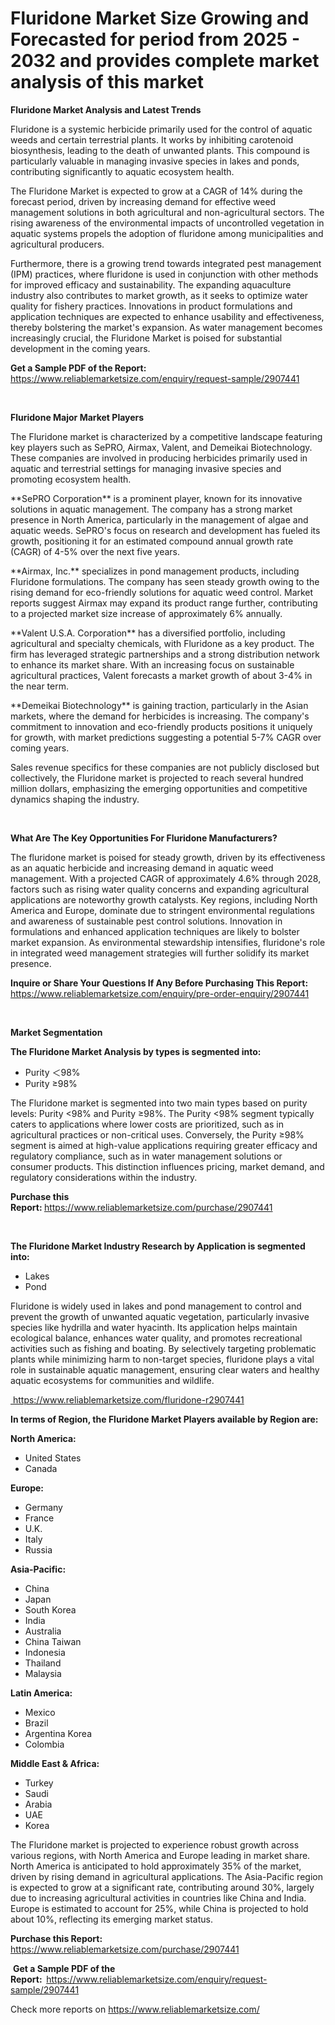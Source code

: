 <p><h1>Fluridone Market Size Growing and Forecasted for period from 2025 - 2032 and provides complete market analysis of this market</h1></p><p><strong>Fluridone Market Analysis and Latest Trends</strong></p>
<p><p>Fluridone is a systemic herbicide primarily used for the control of aquatic weeds and certain terrestrial plants. It works by inhibiting carotenoid biosynthesis, leading to the death of unwanted plants. This compound is particularly valuable in managing invasive species in lakes and ponds, contributing significantly to aquatic ecosystem health.</p><p>The Fluridone Market is expected to grow at a CAGR of 14% during the forecast period, driven by increasing demand for effective weed management solutions in both agricultural and non-agricultural sectors. The rising awareness of the environmental impacts of uncontrolled vegetation in aquatic systems propels the adoption of fluridone among municipalities and agricultural producers. </p><p>Furthermore, there is a growing trend towards integrated pest management (IPM) practices, where fluridone is used in conjunction with other methods for improved efficacy and sustainability. The expanding aquaculture industry also contributes to market growth, as it seeks to optimize water quality for fishery practices. Innovations in product formulations and application techniques are expected to enhance usability and effectiveness, thereby bolstering the market's expansion. As water management becomes increasingly crucial, the Fluridone Market is poised for substantial development in the coming years.</p></p>
<p><strong>Get a Sample PDF of the Report:&nbsp;</strong> <a href="https://www.reliablemarketsize.com/enquiry/request-sample/2907441?utm_campaign=2996&utm_medium=2&utm_source=Github&utm_content=ia&utm_term=12032025&utm_id=fluridone">https://www.reliablemarketsize.com/enquiry/request-sample/2907441</a></p>
<p>&nbsp;</p>
<p><strong>Fluridone Major Market Players</strong></p>
<p><p>The Fluridone market is characterized by a competitive landscape featuring key players such as SePRO, Airmax, Valent, and Demeikai Biotechnology. These companies are involved in producing herbicides primarily used in aquatic and terrestrial settings for managing invasive species and promoting ecosystem health.</p><p>**SePRO Corporation** is a prominent player, known for its innovative solutions in aquatic management. The company has a strong market presence in North America, particularly in the management of algae and aquatic weeds. SePRO's focus on research and development has fueled its growth, positioning it for an estimated compound annual growth rate (CAGR) of 4-5% over the next five years.</p><p>**Airmax, Inc.** specializes in pond management products, including Fluridone formulations. The company has seen steady growth owing to the rising demand for eco-friendly solutions for aquatic weed control. Market reports suggest Airmax may expand its product range further, contributing to a projected market size increase of approximately 6% annually.</p><p>**Valent U.S.A. Corporation** has a diversified portfolio, including agricultural and specialty chemicals, with Fluridone as a key product. The firm has leveraged strategic partnerships and a strong distribution network to enhance its market share. With an increasing focus on sustainable agricultural practices, Valent forecasts a market growth of about 3-4% in the near term.</p><p>**Demeikai Biotechnology** is gaining traction, particularly in the Asian markets, where the demand for herbicides is increasing. The company's commitment to innovation and eco-friendly products positions it uniquely for growth, with market predictions suggesting a potential 5-7% CAGR over coming years.</p><p>Sales revenue specifics for these companies are not publicly disclosed but collectively, the Fluridone market is projected to reach several hundred million dollars, emphasizing the emerging opportunities and competitive dynamics shaping the industry.</p></p>
<p>&nbsp;</p>
<p><strong>What Are The Key Opportunities For Fluridone Manufacturers?</strong></p>
<p><p>The fluridone market is poised for steady growth, driven by its effectiveness as an aquatic herbicide and increasing demand in aquatic weed management. With a projected CAGR of approximately 4.6% through 2028, factors such as rising water quality concerns and expanding agricultural applications are noteworthy growth catalysts. Key regions, including North America and Europe, dominate due to stringent environmental regulations and awareness of sustainable pest control solutions. Innovation in formulations and enhanced application techniques are likely to bolster market expansion. As environmental stewardship intensifies, fluridone's role in integrated weed management strategies will further solidify its market presence.</p></p>
<p><strong>Inquire or Share Your Questions If Any Before Purchasing This Report:</strong> <a href="https://www.reliablemarketsize.com/enquiry/pre-order-enquiry/2907441?utm_campaign=2996&utm_medium=2&utm_source=Github&utm_content=ia&utm_term=12032025&utm_id=fluridone">https://www.reliablemarketsize.com/enquiry/pre-order-enquiry/2907441</a></p>
<p>&nbsp;</p>
<p><strong>Market Segmentation</strong></p>
<p><strong>The Fluridone Market Analysis by types is segmented into:</strong></p>
<p><ul><li>Purity ＜98%</li><li>Purity ≥98%</li></ul></p>
<p><p>The Fluridone market is segmented into two main types based on purity levels: Purity <98% and Purity ≥98%. The Purity <98% segment typically caters to applications where lower costs are prioritized, such as in agricultural practices or non-critical uses. Conversely, the Purity ≥98% segment is aimed at high-value applications requiring greater efficacy and regulatory compliance, such as in water management solutions or consumer products. This distinction influences pricing, market demand, and regulatory considerations within the industry.</p></p>
<p><strong>Purchase this Report:&nbsp;</strong><a href="https://www.reliablemarketsize.com/purchase/2907441?utm_campaign=2996&utm_medium=2&utm_source=Github&utm_content=ia&utm_term=12032025&utm_id=fluridone">https://www.reliablemarketsize.com/purchase/2907441</a></p>
<p>&nbsp;</p>
<p><strong>The Fluridone Market Industry Research by Application is segmented into:</strong></p>
<p><ul><li>Lakes</li><li>Pond</li></ul></p>
<p><p>Fluridone is widely used in lakes and pond management to control and prevent the growth of unwanted aquatic vegetation, particularly invasive species like hydrilla and water hyacinth. Its application helps maintain ecological balance, enhances water quality, and promotes recreational activities such as fishing and boating. By selectively targeting problematic plants while minimizing harm to non-target species, fluridone plays a vital role in sustainable aquatic management, ensuring clear waters and healthy aquatic ecosystems for communities and wildlife.</p></p>
<p><a href="https://www.reliablemarketsize.com/fluridone-r2907441?utm_campaign=2996&utm_medium=2&utm_source=Github&utm_content=ia&utm_term=12032025&utm_id=fluridone">&nbsp;https://www.reliablemarketsize.com/fluridone-r2907441</a></p>
<p><strong>In terms of Region, the Fluridone Market Players available by Region are:</strong></p>
<p>
    <p> <strong> North America: </strong>
        <ul>
            <li>United States</li>
            <li>Canada</li>
        </ul>
        </p> 
    <p> <strong> Europe: </strong>
        <ul>
            <li>Germany</li>
            <li>France</li>
            <li>U.K.</li>
            <li>Italy</li>
            <li>Russia</li>
        </ul>
        </p> 
    <p> <strong> Asia-Pacific: </strong>
        <ul>
            <li>China</li>
            <li>Japan</li>
            <li>South Korea</li>
            <li>India</li>
            <li>Australia</li>
            <li>China Taiwan</li>
            <li>Indonesia</li>
            <li>Thailand</li>
            <li>Malaysia</li>
        </ul>
        </p> 
    <p> <strong> Latin America: </strong>
        <ul>
            <li>Mexico</li>
            <li>Brazil</li>
            <li>Argentina Korea</li>
            <li>Colombia</li>
        </ul>
        </p> 
    <p> <strong> Middle East & Africa: </strong>
        <ul>
            <li>Turkey</li>
            <li>Saudi</li>
            <li>Arabia</li>
            <li>UAE</li>
            <li>Korea</li>
        </ul>
    </p>
    </p>
<p><p>The Fluridone market is projected to experience robust growth across various regions, with North America and Europe leading in market share. North America is anticipated to hold approximately 35% of the market, driven by rising demand in agricultural applications. The Asia-Pacific region is expected to grow at a significant rate, contributing around 30%, largely due to increasing agricultural activities in countries like China and India. Europe is estimated to account for 25%, while China is projected to hold about 10%, reflecting its emerging market status.</p></p>
<p><strong>Purchase this Report: </strong><a href="https://www.reliablemarketsize.com/purchase/2907441?utm_campaign=2996&utm_medium=2&utm_source=Github&utm_content=ia&utm_term=12032025&utm_id=fluridone">https://www.reliablemarketsize.com/purchase/2907441</a></p>
<p>&nbsp;<strong>Get a Sample PDF of the Report:&nbsp;&nbsp;</strong><a href="https://www.reliablemarketsize.com/enquiry/request-sample/2907441?utm_campaign=2996&utm_medium=2&utm_source=Github&utm_content=ia&utm_term=12032025&utm_id=fluridone">https://www.reliablemarketsize.com/enquiry/request-sample/2907441</a></p>
<p><strong></strong></p>
<p>Check more reports on <a href="https://www.reliablemarketsize.com/?utm_campaign=2996&utm_medium=2&utm_source=Github&utm_content=ia&utm_term=12032025&utm_id=fluridone">https://www.reliablemarketsize.com/</a></p>